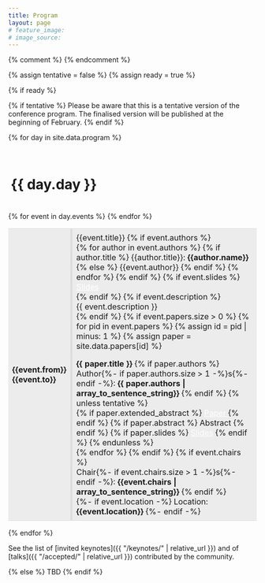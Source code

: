 ```yaml
---
title: Program
layout: page
# feature_image: 
# image_source: 
---
```


{% comment %} [](https://bopl.cs.unibo.it/events) {% endcomment %}

{% assign tentative = false %}
{% assign ready = true %}


{% if ready %}

{% if tentative %}
Please be aware that this is a tentative version of the conference program.
The finalised version will be published at the beginning of February.
{% endif %}

<style>
  td { padding: 8px; 
    border-top: 1px solid #ddd; 
    border-bottom: 1px solid #ddd;
  }
  .left-td {  border-right: 4px solid #ddd; }
  .right-td {  border-left: 4px solid #ddd; }
  .presentation { margin-top: 1em; }
  .btn:focus { outline: 0 !important; }
</style>
{% for day in site.data.program %}

<div style="margin-top:30px;background-color:{{ day.color }};border-radius: 5px 5px 0px 0px;padding-left: 5px;padding-bottom: 20px;padding-top: 1px;"><h1>{{ day.day }}</h1></div>
<table class="col-xs-12">
  <tbody>
      {% for event in day.events %}
      <tr {% if event.non-session %} style="background-color:#ececec"{% endif %}>
        <td class="left-td col-xs-1">
          <strong>{{event.from}}</strong><br>
          <strong class="text-muted">{{event.to}}</strong>
        </td>
        <td class="right-td">
          <span class="text-primary lead">{{event.title}}</span>
          {% if event.authors %}
          <br>
          {% for author in event.authors %}
            {% if author.title %} 
              {{author.title}}: <strong>{{author.name}}</strong>
            {% else %}
              {{event.author}}
            {% endif %}      
          {% endfor %}
          {% endif %}
          {% if event.slides %}
            <br>
            <a target="_blank" style="color:white" href="{{ "/slides/" | append: event.slides | relative_url }}"><label class="btn btn-xs btn-success">
            <span class="glyphicon glyphicon-circle-arrow-down"></span> Slides</label></a> 
            <br>
          {% endif %}
          {% if event.description %}
            <br>
            <span class="text-muted">{{ event.description }}</span>
            <br>
          {% endif %}
          {% if event.papers.size > 0 %}
            {% for pid in event.papers %}
              {% assign id = pid | minus: 1 %}
              {% assign paper = site.data.papers[id] %}
              <div class="presentation">
              <strong>{{ paper.title }}</strong>
              {% if paper.authors %}
                <br>
                Author{%- if paper.authors.size > 1 -%}s{%- endif -%}:
                <strong class="text-muted">{{ paper.authors | array_to_sentence_string}}</strong>
              {% endif %}
              {% unless tentative %}
              <br>
              {% if paper.extended_abstract %}
              <a target="_blank" style="color:white" href="{{ "/papers/" | append: paper.extended_abstract | relative_url }}">
                <label class="btn btn-xs btn-primary"><span class="glyphicon glyphicon-circle-arrow-down"></span> Paper
              </label></a> 
              {% endif %}
              {% if paper.abstract %}
              <label class="abstract_btn btn btn-xs btn-info">
                Abstract</label>
              {% endif %}
              {% if paper.slides %}
              <a target="_blank" style="color:white" href="{{ "/slides/" | append: paper.slides | relative_url }}">
                <label class="btn btn-xs btn-success"> <span class="glyphicon glyphicon-circle-arrow-down"></span> Slides</label></a> 
              {% endif %}
              <div style="display:none;" class="abstract">
              <div style="margin-left: 30px;margin-top: 10px;" class="bg-warning">{{paper.abstract}}</div>
              </div>
              {% endunless %}
              </div>
            {% endfor %}
          {% endif %}
          {% if event.chairs %}
            <br>
            Chair{%- if event.chairs.size > 1 -%}s{%- endif -%}:
            <strong>{{event.chairs | array_to_sentence_string}}</strong>            
          {% endif %}
          <br>
          {%- if event.location -%}
          Location: <strong>{{event.location}}</strong>
          {%- endif -%}
        </td>
      </tr>
      {% endfor %}
  </tbody>
</table>
<div stlye="margin-bottom:50px;" class="clearfix"></div>
{% endfor %}
<script>
  $( document ).ready( function() {
    $( ".abstract_btn" ).click( function(event) {
      $( event.target ).siblings( ".abstract" ).slideToggle('fast');
    });
  });
</script>

See the list of [invited keynotes]({{ "/keynotes/" | relative_url }}) and of [talks]({{ "/accepted/" | relative_url }}) contributed by the community.

{% else %}
TBD
{% endif %}
